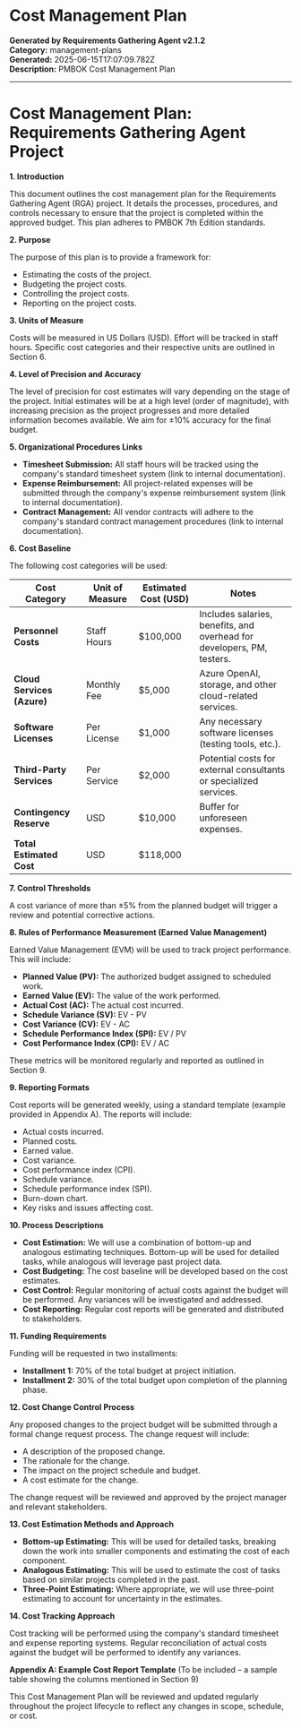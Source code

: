# Cost Management Plan

**Generated by Requirements Gathering Agent v2.1.2**  
**Category:** management-plans  
**Generated:** 2025-06-15T17:07:09.782Z  
**Description:** PMBOK Cost Management Plan

---

# Cost Management Plan: Requirements Gathering Agent Project

**1. Introduction**

This document outlines the cost management plan for the Requirements Gathering Agent (RGA) project.  It details the processes, procedures, and controls necessary to ensure that the project is completed within the approved budget. This plan adheres to PMBOK 7th Edition standards.

**2. Purpose**

The purpose of this plan is to provide a framework for:

* Estimating the costs of the project.
* Budgeting the project costs.
* Controlling the project costs.
* Reporting on the project costs.

**3. Units of Measure**

Costs will be measured in US Dollars (USD).  Effort will be tracked in staff hours.  Specific cost categories and their respective units are outlined in Section 6.

**4. Level of Precision and Accuracy**

The level of precision for cost estimates will vary depending on the stage of the project.  Initial estimates will be at a high level (order of magnitude), with increasing precision as the project progresses and more detailed information becomes available.  We aim for ±10% accuracy for the final budget.

**5. Organizational Procedures Links**

* **Timesheet Submission:**  All staff hours will be tracked using the company's standard timesheet system (link to internal documentation).
* **Expense Reimbursement:** All project-related expenses will be submitted through the company's expense reimbursement system (link to internal documentation).
* **Contract Management:** All vendor contracts will adhere to the company's standard contract management procedures (link to internal documentation).


**6. Cost Baseline**

The following cost categories will be used:

| Cost Category             | Unit of Measure | Estimated Cost (USD) | Notes                                                                     |
|--------------------------|-----------------|-----------------------|-----------------------------------------------------------------------------|
| **Personnel Costs**       | Staff Hours      | $100,000              | Includes salaries, benefits, and overhead for developers, PM, testers.     |
| **Cloud Services (Azure)**| Monthly Fee      | $5,000                | Azure OpenAI, storage, and other cloud-related services.                   |
| **Software Licenses**     | Per License      | $1,000                | Any necessary software licenses (testing tools, etc.).                      |
| **Third-Party Services**  | Per Service      | $2,000                |  Potential costs for external consultants or specialized services.          |
| **Contingency Reserve**   | USD              | $10,000               | Buffer for unforeseen expenses.                                            |
| **Total Estimated Cost**  | USD              | $118,000              |                                                                             |


**7. Control Thresholds**

A cost variance of more than ±5% from the planned budget will trigger a review and potential corrective actions.

**8. Rules of Performance Measurement (Earned Value Management)**

Earned Value Management (EVM) will be used to track project performance.  This will include:

* **Planned Value (PV):** The authorized budget assigned to scheduled work.
* **Earned Value (EV):** The value of the work performed.
* **Actual Cost (AC):** The actual cost incurred.
* **Schedule Variance (SV):** EV - PV
* **Cost Variance (CV):** EV - AC
* **Schedule Performance Index (SPI):** EV / PV
* **Cost Performance Index (CPI):** EV / AC

These metrics will be monitored regularly and reported as outlined in Section 9.

**9. Reporting Formats**

Cost reports will be generated weekly, using a standard template (example provided in Appendix A).  The reports will include:

* Actual costs incurred.
* Planned costs.
* Earned value.
* Cost variance.
* Cost performance index (CPI).
* Schedule variance.
* Schedule performance index (SPI).
* Burn-down chart.
* Key risks and issues affecting cost.

**10. Process Descriptions**

* **Cost Estimation:**  We will use a combination of bottom-up and analogous estimating techniques. Bottom-up will be used for detailed tasks, while analogous will leverage past project data.
* **Cost Budgeting:**  The cost baseline will be developed based on the cost estimates.
* **Cost Control:**  Regular monitoring of actual costs against the budget will be performed.  Any variances will be investigated and addressed.
* **Cost Reporting:**  Regular cost reports will be generated and distributed to stakeholders.

**11. Funding Requirements**

Funding will be requested in two installments:

* **Installment 1:** 70% of the total budget at project initiation.
* **Installment 2:** 30% of the total budget upon completion of the planning phase.

**12. Cost Change Control Process**

Any proposed changes to the project budget will be submitted through a formal change request process.  The change request will include:

* A description of the proposed change.
* The rationale for the change.
* The impact on the project schedule and budget.
* A cost estimate for the change.

The change request will be reviewed and approved by the project manager and relevant stakeholders.

**13. Cost Estimation Methods and Approach**

* **Bottom-up Estimating:**  This will be used for detailed tasks, breaking down the work into smaller components and estimating the cost of each component.
* **Analogous Estimating:**  This will be used to estimate the cost of tasks based on similar projects completed in the past.
* **Three-Point Estimating:**  Where appropriate, we will use three-point estimating to account for uncertainty in the estimates.

**14. Cost Tracking Approach**

Cost tracking will be performed using the company's standard timesheet and expense reporting systems.  Regular reconciliation of actual costs against the budget will be performed to identify any variances.

**Appendix A: Example Cost Report Template** (To be included – a sample table showing the columns mentioned in Section 9)


This Cost Management Plan will be reviewed and updated regularly throughout the project lifecycle to reflect any changes in scope, schedule, or cost.
